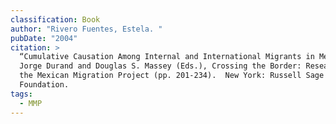 ```yaml
---
classification: Book
author: "Rivero Fuentes, Estela. "
pubDate: "2004"
citation: >
  “Cumulative Causation Among Internal and International Migrants in Mexico.” In
  Jorge Durand and Douglas S. Massey (Eds.), Crossing the Border: Research from
  the Mexican Migration Project (pp. 201-234).  New York: Russell Sage
  Foundation.
tags:
  - MMP
---
```

